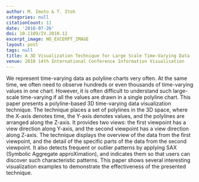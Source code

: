 ```yaml
---
author: M. Imoto & T. Itoh
categories: null
citationCount: 11
date: '2010-07-26'
doi: 10.1109/IV.2010.12
excerpt_image: NO_EXCERPT_IMAGE
layout: post
tags: null
title: A 3D Visualization Technique for Large Scale Time-Varying Data
venue: 2010 14th International Conference Information Visualisation
---
```

We represent time-varying data as polyline charts very often. At the same time, we often need to observe hundreds or even thousands of time-varying values in one chart. However, it is often difficult to understand such large-scale time-varying if all the values are drawn in a single polyline chart. This paper presents a polyline-based 3D time-varying data visualization technique. The technique places a set of polylines in the 3D space, where the X-axis denotes time, the Y-axis denotes values, and the polylines are arranged along the Z-axis. It provides two views: the first viewpoint has a view direction along Y-axis, and the second viewpoint has a view direction along Z-axis. The technique displays the overview of the data from the first viewpoint, and the detail of the specific parts of the data from the second viewpoint. It also detects frequent or outlier patterns by applying SAX (Symbolic Aggregate approXimation), and indicates them so that users can discover such characteristic patterns. This paper shows several interesting visualization examples to demonstrate the effectiveness of the presented technique.
